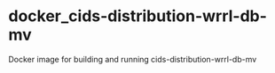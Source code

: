 # docker_cids-distribution-wrrl-db-mv
Docker image for building and running cids-distribution-wrrl-db-mv
